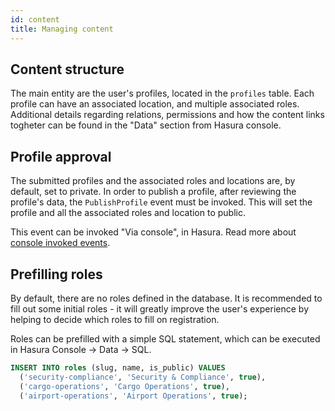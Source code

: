 ```yaml
---
id: content
title: Managing content
---
```


## Content structure

The main entity are the user's profiles, located in the `profiles` table. Each profile can have an associated location, and multiple associated roles. Additional details regarding relations, permissions and how the content links togheter can be found in the "Data" section from Hasura console.

## Profile approval

The submitted profiles and the associated roles and locations are, by default, set to private. In order to publish a profile, after reviewing the profile's data, the `PublishProfile` event must be invoked. This will set the profile and all the associated roles and location to public. 

This event can be invoked "Via console", in Hasura. Read more about [console invoked events](https://hasura.io/docs/1.0/graphql/core/event-triggers/invoke-trigger-console.html).

## Prefilling roles

By default, there are no roles defined in the database. It is recommended to fill out some initial roles - it will greatly improve the user's experience by helping to decide which roles to fill on registration.

Roles can be prefilled with a simple SQL statement, which can be executed in Hasura Console -> Data -> SQL.


```sql title=""
INSERT INTO roles (slug, name, is_public) VALUES
  ('security-compliance', 'Security & Compliance', true),
  ('cargo-operations', 'Cargo Operations', true),
  ('airport-operations', 'Airport Operations', true);
```

